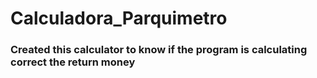 # Calculadora_Parquimetro

### Created this calculator to know if the program is calculating correct the return money
